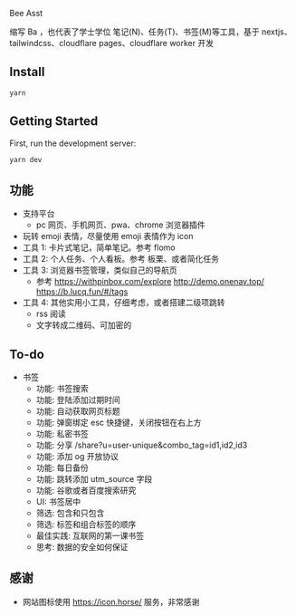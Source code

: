 Bee Asst

缩写 Ba ，也代表了学士学位
笔记(N)、任务(T)、书签(M)等工具，基于 nextjs、tailwindcss、cloudflare pages、cloudflare worker 开发

## Install

```bash
yarn
```

## Getting Started

First, run the development server:

```bash
yarn dev
```

## 功能

- 支持平台
  - pc 网页、手机网页、pwa、chrome 浏览器插件
- 玩转 emoji 表情，尽量使用 emoji 表情作为 icon
- 工具 1: 卡片式笔记，简单笔记。参考 flomo
- 工具 2: 个人任务、个人看板。参考 板栗、或者简化任务
- 工具 3: 浏览器书签管理，类似自己的导航页
  - 参考 https://withpinbox.com/explore http://demo.onenav.top/ https://b.lucq.fun/#/tags
- 工具 4: 其他实用小工具，仔细考虑，或者搭建二级项跳转
  - rss 阅读
  - 文字转成二维码、可加密的

## To-do

- 书签
  - 功能: 书签搜索
  - 功能: 登陆添加过期时间
  - 功能: 自动获取网页标题
  - 功能: 弹窗绑定 esc 快捷键，关闭按钮在右上方
  - 功能: 私密书签
  - 功能: 分享 /share?u=user-unique&combo_tag=id1,id2,id3
  - 功能: 添加 og 开放协议
  - 功能: 每日备份
  - 功能: 跳转添加 utm_source 字段
  - 功能: 谷歌或者百度搜索研究
  - UI: 书签居中
  - 筛选: 包含和只包含
  - 筛选: 标签和组合标签的顺序
  - 最佳实践: 互联网的第一课书签
  - 思考: 数据的安全如何保证

## 感谢

- 网站图标使用 https://icon.horse/ 服务，非常感谢
